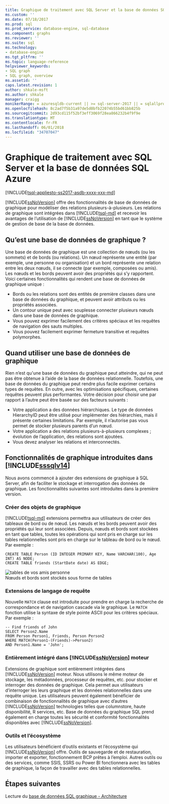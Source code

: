 ```yaml
---
title: Graphique de traitement avec SQL Server et la base de données SQL Azure | Documents Microsoft
ms.custom: ''
ms.date: 07/18/2017
ms.prod: sql
ms.prod_service: database-engine, sql-database
ms.component: graphs
ms.reviewer: ''
ms.suite: sql
ms.technology:
- database-engine
ms.tgt_pltfrm: ''
ms.topic: language-reference
helpviewer_keywords:
- SQL graph
- SQL graph, overview
ms.assetid: ''
caps.latest.revision: 1
author: shkale-msft
ms.author: shkale
manager: craigg
monikerRange: = azuresqldb-current || >= sql-server-2017 || = sqlallproducts-allversions
ms.openlocfilehash: 8c2ad7f5b31a97de5d0bfb22074b55bd61bb825b
ms.sourcegitcommit: 2d93cd115f52bf3eff3069f28ea866232b4f9f9e
ms.translationtype: MT
ms.contentlocale: fr-FR
ms.lasthandoff: 06/01/2018
ms.locfileid: "34707047"
---
```

# <a name="graph-processing-with-sql-server-and-azure-sql-database"></a>Graphique de traitement avec SQL Server et la base de données SQL Azure
[!INCLUDE[tsql-appliesto-ss2017-asdb-xxxx-xxx-md](../../includes/tsql-appliesto-ss2017-asdb-xxxx-xxx-md.md)]

[!INCLUDE[ssNoVersion](../../includes/ssnoversion-md.md)] offre des fonctionnalités de base de données de graphique pour modéliser des relations plusieurs-à-plusieurs. Les relations de graphique sont intégrées dans [!INCLUDE[tsql-md](../../includes/tsql-md.md)] et recevoir les avantages de l’utilisation de [!INCLUDE[ssNoVersion](../../includes/ssnoversion-md.md)] en tant que le système de gestion de base de la base de données.


## <a name="what-is-a-graph-database"></a>Qu’est une base de données de graphique ?  
Une base de données de graphique est une collection de nœuds (ou les sommets) et de bords (ou relations). Un nœud représente une entité (par exemple, une personne ou organisation) et un bord représente une relation entre les deux nœuds, il se connecte (par exemple, composées ou amis). Les nœuds et les bords peuvent avoir des propriétés qui s’y rapportent. Voici certaines fonctionnalités qui rendent une base de données de graphique unique :  
-   Bords ou les relations sont des entités de première classes dans une base de données du graphique, et peuvent avoir attributs ou les propriétés associées. 
-   Un contour unique peut avec souplesse connecter plusieurs nœuds dans une base de données de graphique.
-   Vous pouvez exprimer facilement des critères spéciaux et les requêtes de navigation des sauts multiples.
-   Vous pouvez facilement exprimer fermeture transitive et requêtes polymorphes.

## <a name="when-to-use-a-graph-database"></a>Quand utiliser une base de données de graphique

Rien n’est qu'une base de données du graphique peut atteindre, qui ne peut pas être obtenue à l’aide de la base de données relationnelle. Toutefois, une base de données du graphique peut rendre plus facile exprimer certains types de requêtes. En outre, avec les optimisations spécifiques, certaines requêtes peuvent plus performantes. Votre décision pour choisir une par rapport à l’autre peut être basée sur des facteurs suivants :  
-   Votre application a des données hiérarchiques. Le type de données HierarchyID peut être utilisé pour implémenter des hiérarchies, mais il présente certaines limitations. Par exemple, il n’autorise pas vous permet de stocker plusieurs parents d’un nœud.
-   Votre application a des relations plusieurs-à-plusieurs complexes ; évolution de l’application, des relations sont ajoutées.
-   Vous devez analyser les relations et interconnectés.

## <a name="graph-features-introduced-in-includesssqlv14includessssqlv14-mdmd"></a>Fonctionnalités de graphique introduites dans [!INCLUDE[sssqlv14](../../includes/sssqlv14-md.md)] 
Nous avons commencé à ajouter des extensions de graphique à SQL Server, afin de faciliter le stockage et interrogation des données de graphique. Les fonctionnalités suivantes sont introduites dans la première version. 


### <a name="create-graph-objects"></a>Créer des objets de graphique
[!INCLUDE[tsql-md](../../includes/tsql-md.md)] extensions permettra aux utilisateurs de créer des tableaux de bord ou de nœud. Les nœuds et les bords peuvent avoir des propriétés qui leur sont associées. Depuis, nœuds et bords sont stockées en tant que tables, toutes les opérations qui sont pris en charge sur les tables relationnelles sont pris en charge sur le tableau de bord ou le nœud. Par exemple :  

```   
CREATE TABLE Person (ID INTEGER PRIMARY KEY, Name VARCHAR(100), Age INT) AS NODE;
CREATE TABLE friends (StartDate date) AS EDGE;
```   

![tables de vos amis personne](../../relational-databases/graphs/media/person-friends-tables.png "nœud Person et vos amis tableaux de bord")  
Nœuds et bords sont stockés sous forme de tables  

### <a name="query-language-extensions"></a>Extensions de langage de requête  
Nouvelle `MATCH` clause est introduite pour prendre en charge la recherche de correspondance et de navigation cascade via le graphique. Le `MATCH` fonction utilise la syntaxe de style pointe ASCII pour les critères spéciaux. Par exemple :  

```   
-- Find friends of John
SELECT Person2.Name 
FROM Person Person1, Friends, Person Person2
WHERE MATCH(Person1-(Friends)->Person2)
AND Person1.Name = 'John';
```   
 
### <a name="fully-integrated-in-includessnoversionincludesssnoversion-mdmd-engine"></a>Entièrement intégré dans [!INCLUDE[ssNoVersion](../../includes/ssnoversion-md.md)] moteur 
Extensions de graphique sont entièrement intégrées dans [!INCLUDE[ssNoVersion](../../includes/ssnoversion-md.md)] moteur. Nous utilisons le même moteur de stockage, les métadonnées, processeur de requêtes, etc. pour stocker et interroger des données de graphique. Cela permet aux utilisateurs d’interroger les leurs graphique et les données relationnelles dans une requête unique. Les utilisateurs peuvent également bénéficier de combinaison de fonctionnalités de graphique avec d’autres [!INCLUDE[ssNoVersion](../../includes/ssnoversion-md.md)] technologies telles que columnstore, haute disponibilité, R services, etc. Base de données du graphique SQL prend également en charge toutes les sécurité et conformité fonctionnalités disponibles avec [!INCLUDE[ssNoVersion](../../includes/ssnoversion-md.md)].
 
### <a name="tooling-and-ecosystem"></a>Outils et l’écosystème  
Les utilisateurs bénéficient d’outils existants et l’écosystème qui [!INCLUDE[ssNoVersion](../../includes/ssnoversion-md.md)] offre. Outils de sauvegarde et de restauration, importer et exporter, fonctionnement BCP prêtes à l’emploi. Autres outils ou des services, comme SSIS, SSRS ou Power BI fonctionnera avec les tables de graphique, la façon de travailler avec des tables relationnelles.
 
 ## <a name="next-steps"></a>Étapes suivantes  
Lecture du [base de données SQL graphique - Architecture](./sql-graph-architecture.md)
   

